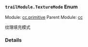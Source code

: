 ### `trailModule.TextureMode` Enum



Module: [cc.primitive](../modules/cc.primitive.md)
Parent Module: [cc](../modules/cc.md)


纹理填充模式



### Details

